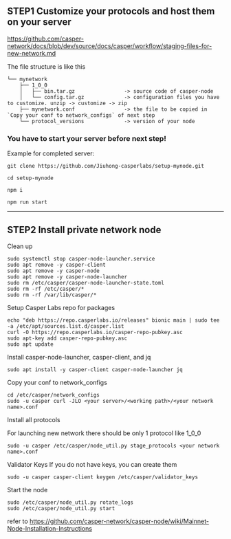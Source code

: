 ## STEP1  Customize your protocols and host them on your server


https://github.com/casper-network/docs/blob/dev/source/docs/casper/workflow/staging-files-for-new-network.md

The file structure is like this 
```
└── mynetwork
    ├── 1_0_0
    │   ├── bin.tar.gz                -> source code of casper-node
    │   └── config.tar.gz             -> configuration files you have to customize. unzip -> customize -> zip
    ├── mynetwork.conf                -> the file to be copied in `Copy your conf to network_configs` of next step
    └── protocol_versions             -> version of your node
```

### **You have to start your server before next step!**

Example for completed server: 

```
git clone https://github.com/Jiuhong-casperlabs/setup-mynode.git

cd setup-mynode

npm i

npm run start
```



---
## STEP2 Install private network node

Clean up

```
sudo systemctl stop casper-node-launcher.service
sudo apt remove -y casper-client
sudo apt remove -y casper-node
sudo apt remove -y casper-node-launcher
sudo rm /etc/casper/casper-node-launcher-state.toml
sudo rm -rf /etc/casper/*
sudo rm -rf /var/lib/casper/*
```

Setup Casper Labs repo for packages

```
echo "deb https://repo.casperlabs.io/releases" bionic main | sudo tee -a /etc/apt/sources.list.d/casper.list
curl -O https://repo.casperlabs.io/casper-repo-pubkey.asc
sudo apt-key add casper-repo-pubkey.asc
sudo apt update
```

Install casper-node-launcher, casper-client, and jq

```
sudo apt install -y casper-client casper-node-launcher jq
```

Copy your conf to network_configs

```
cd /etc/casper/network_configs
sudo -u casper curl -JLO <your server>/<working path>/<your network name>.conf
```

Install all protocols 

For launching new network there should be only 1 protocol like 1_0_0

```
sudo -u casper /etc/casper/node_util.py stage_protocols <your network name>.conf
```


Validator Keys
If you do not have keys, you can create them

```
sudo -u casper casper-client keygen /etc/casper/validator_keys
```

Start the node

```
sudo /etc/casper/node_util.py rotate_logs
sudo /etc/casper/node_util.py start
```


refer to 
https://github.com/casper-network/casper-node/wiki/Mainnet-Node-Installation-Instructions
